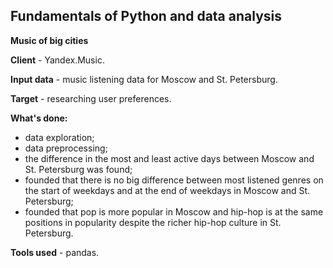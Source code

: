 ## **Fundamentals of Python and data analysis**
**Music of big cities**

**Client** - Yandex.Music.

**Input data** - music listening data for Moscow and St. Petersburg.

**Target** - researching user preferences.

**What's done:**

* data exploration;
* data preprocessing;
* the difference in the most and least active days between Moscow and St. Petersburg was found;
* founded that there is no big difference between most listened genres on the start of weekdays and at the end of weekdays in Moscow and St. Petersburg;
* founded that pop is more popular in Moscow and hip-hop is at the same positions in popularity despite the richer hip-hop culture in St. Petersburg.

**Tools used** - pandas.
